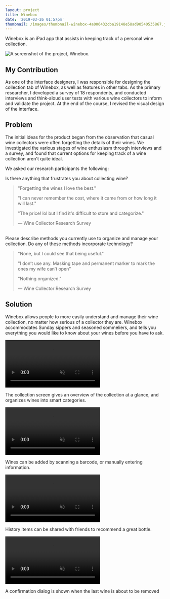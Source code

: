 ```yaml
---
layout: project
title: Winebox
date: '2019-03-26 01:57pm'
thumbnail: /images/thumbnail-winebox-4a006432cba19148e58ad90540535867.jpg
---
```

Winebox is an iPad app that assists in keeping track of a personal wine collection.

![A screenshot of the project, Winebox.](/images/thumbnail-winebox-4a006432cba19148e58ad90540535867.jpg)

## My Contribution

As one of the interface designers, I was responsible for designing the collection tab of Winebox, as well as features in other tabs. As the primary researcher, I developed a survey of 18 respondents, and conducted interviews and think-aloud user tests with various wine collectors to inform and validate the project. At the end of the course, I revised the visual design of the interface.

## Problem

The initial ideas for the product began from the observation that casual wine collectors were often forgetting the details of their wines. We investigated the various stages of wine enthusiasm through interviews and a survey, and found that current options for keeping track of a wine collection aren't quite ideal.

We asked our research participants the following:

Is there anything that frustrates you about collecting wine?

> "Forgetting the wines I love the best."
>
> "I can never remember the cost, where it came from or how long it will last."
>
> "The price! lol but I find it's difficult to store and categorize."
>
> — Wine Collector Research Survey

\
Please describe methods you currently use to organize and manage your collection. Do any of these methods incorporate technology?

> "None, but I could see that being useful."
>
> "I don’t use any. Masking tape and permanent marker to mark the ones my wife can’t open"
>
> "Nothing organized."
>
> — Wine Collector Research Survey

## Solution

Winebox allows people to more easily understand and manage their wine collection, no matter how serious of a collector they are. Winebox accommodates Sunday sippers and seasoned sommeliers, and tells you everything you would like to know about your wines before you have to ask.

<video src="/videos/collection.mp4" title="The Collection screen of Winebox" autoplay="" loop="" muted></video>

The collection screen gives an overview of the collection at a glance, and organizes wines into smart categories.

<video src="/videos/add-wine.mp4" title="Adding a wine in Winebox" autoplay="" loop="" muted></video>

Wines can be added by scanning a barcode, or manually entering information.

<video src="/videos/share.mp4" title="Sharing a wine in Winebox" autoplay="" loop="" muted></video>

History items can be shared with friends to recommend a great bottle.

<video src="/videos/confirmation.mp4" title="Deleting the last of a wine in Winebox" autoplay="" loop="" muted></video>

A confirmation dialog is shown when the last wine is about to be removed

